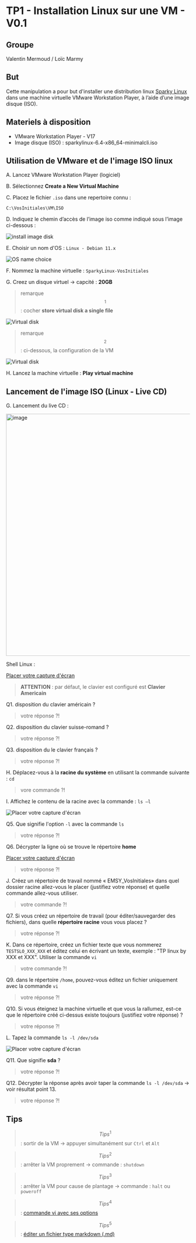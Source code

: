 # TP1 - Installation Linux sur une VM - V0.1

## Groupe 

Valentin Mermoud / Loïc Marmy

## But 

Cette manipulation a pour but d'installer une distribution linux [Sparky Linux](https://sparkylinux.org/) dans une machine virtuelle VMware Workstation Player, à l’aide d’une image disque (ISO).

## Materiels à disposition 

- VMware Workstation Player - V17
- Image disque (ISO) : sparkylinux-6.4-x86_64-minimalcli.iso

## Utilisation de VMware et de l'image ISO linux 

A. Lancez VMware Workstation Player (logiciel)  

B. Sélectionnez **Create a New Virtual Machine** 

C. Placez le fichier `.iso` dans une repertoire connu : 

`C:\VosInitiales\VM\ISO`

D. Indiquez le chemin d’accès de l’image iso comme indiqué sous l’image ci-dessous :

![install image disk](/Images/Install_ISO.jpg) 

E. Choisir un nom d'OS : `Linux - Debian 11.x` 

![OS name choice](/Images/OS_Choice.jpg) 

F. Nommez la machine virtuelle : `SparkyLinux-VosInitiales` 

G. Creez un disque virtuel -> capcité : **20GB** 

> remarque$$^1$$ : cocher **store virtual disk a single file**

![Virtual disk](/Images/VirtualDisk.jpg) 

> remarque$$^2$$ : ci-dessous, la configuration de la VM 

![Virtual disk](/Images/VM_Config.jpg) 

H. Lancez la machine virtuelle : **Play virtual machine** 

## Lancement de l'image ISO (Linux - Live CD) 

G. Lancement du live CD : 

<img width="813" height="662" alt="image" src="https://github.com/user-attachments/assets/7d18aea7-7ad6-42b2-b9d4-471165c5474e" />
 
Shell Linux : 

[Placer votre capture d'écran]() 

> **ATTENTION** : par défaut, le clavier est configuré est **Clavier Americain**

Q1. disposition du clavier américain ?

> votre réponse ?!

Q2. disposition du clavier suisse-romand ?

> votre réponse ?!

Q3. disposition du le clavier français ? 

> votre réponse ?!


H. Déplacez-vous à la **racine du système** en utilisant la commande suivante : `cd` 

> vore commande ?!

I. Affichez le contenu de la racine avec la commande : `ls –l`	

![Placer votre capture d'écran]() 

Q5. Que signifie l'option `-l` avec la commande `ls` 

> votre réponse ?!

Q6. Décrypter la ligne où se trouve le répertoire **home**    

[Placer votre capture d'écran]()

> votre réponse ?!

J. Créez un répertoire de travail nommé « EMSY_VosInitiales» dans quel dossier racine allez-vous le placer (justifiez votre réponse) et quelle commande allez-vous utiliser. 

> votre commande ?! 

Q7. Si vous créez un répertoire de travail (pour éditer/sauvegarder des fichiers), dans quelle **répertoire racine** vous vous placez ? 

> votre réponse ?!


K. Dans ce répertoire, créez un fichier texte que vous nommerez `TESTSLO_XXX_XXX` et éditez celui en écrivant un texte, exemple : "TP linux by XXX et XXX".
	Utiliser la commande `vi`

> votre commande ?! 

Q9. dans le répertoire `/home`, pouvez-vous éditez un fichier uniquement avec la commande `vi` 

> votre réponse ?!

Q10. Si vous éteignez la machine virtuelle et que vous la rallumez, est-ce que le répertoire créé ci-dessus existe toujours (justifiez votre réponse) ? 

> votre réponse ?!

L. Tapez la commande `ls -l /dev/sda` 

![Placer votre capture d'écran]() 

Q11. Que signifie **sda** ? 

> votre réponse ?!

Q12. Décrypter la réponse après avoir taper la commande `ls -l /dev/sda` -> voir résultat point 13.

> votre réponse ?!


## Tips 

> $$Tips^1$$ : sortir de la VM -> appuyer simultanément sur `Ctrl` et `Alt` 

> $$Tips^2$$ : arrêter la VM proprement -> commande : `shutdown`

> $$Tips^3$$ : arrêter la VM pour cause de plantage -> commande : `halt` ou `poweroff`

> $$Tips^4$$ : [commande vi avec ses options](https://www.linuxtricks.fr/wiki/guide-de-sur-vi-utilisation-de-vi)

> $$Tips^5$$ : [éditer un fichier type markdown (.md)](https://ashki23.github.io/markdown-latex.html)

